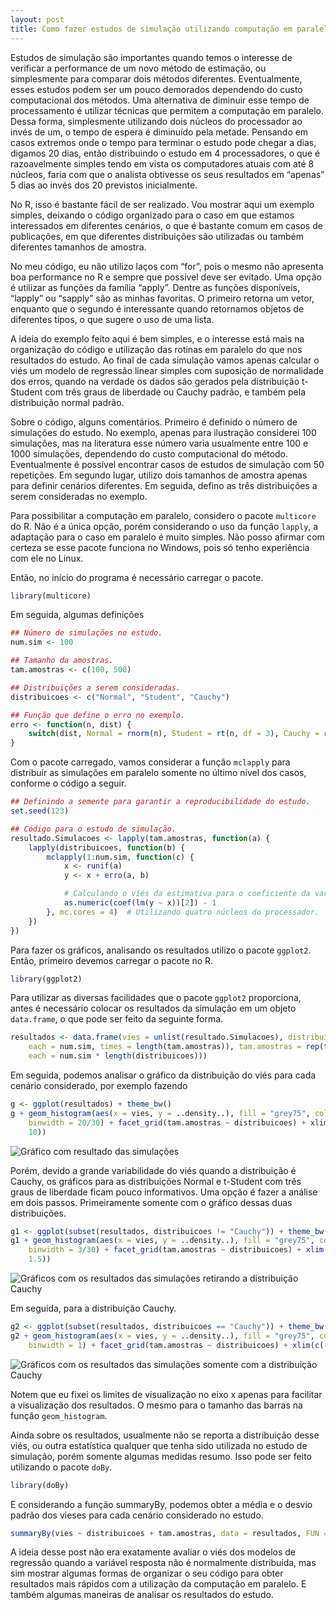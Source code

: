 ```yaml
---
layout: post
title: Como fazer estudos de simulação utilizando computação em paralelo
---
```


Estudos de simulação são importantes quando temos o interesse de verificar a performance de um novo método de estimação, ou simplesmente para comparar dois métodos diferentes. Eventualmente, esses estudos podem ser um pouco demorados dependendo do custo computacional dos métodos. Uma alternativa de diminuir esse tempo de processamento é utilizar técnicas que permitem a computação em paralelo. Dessa forma, simplesmente utilizando dois núcleos do processador ao invés de um, o tempo de espera é diminuído pela metade. Pensando em casos extremos onde o tempo para terminar o estudo pode chegar a dias, digamos 20 dias, então distribuindo o estudo em 4 processadores, o que é razoavelmente simples tendo em vista os computadores atuais com até 8 núcleos, faria com que o analista obtivesse os seus resultados em “apenas” 5 dias ao invés dos 20 previstos inicialmente.

No R, isso é bastante fácil de ser realizado. Vou mostrar aqui um exemplo simples, deixando o código organizado para o caso em que estamos interessados em diferentes cenários, o que é bastante comum em casos de publicações, em que diferentes distribuições são utilizadas ou também diferentes tamanhos de amostra.

No meu código, eu não utilizo laços com “for”, pois o mesmo não apresenta boa performance no R e sempre que possível deve ser evitado. Uma opção é utilizar as funções da família “apply”. Dentre as funções disponíveis, “lapply” ou “sapply” são as minhas favoritas. O primeiro retorna um vetor, enquanto que o segundo é interessante quando retornamos objetos de diferentes tipos, o que sugere o uso de uma lista.

A ideia do exemplo feito aqui é bem simples, e o interesse está mais na organização do código e utilização das rotinas em paralelo do que nos resultados do estudo. Ao final de cada simulação vamos apenas calcular o viés um modelo de regressão linear simples com suposição de normalidade dos erros, quando na verdade os dados são gerados pela distribuição t-Student com três graus de liberdade ou Cauchy padrão, e também pela distribuição normal padrão.

Sobre o código, alguns comentários. Primeiro é definido o número de simulações do estudo. No exemplo, apenas para ilustração considerei 100 simulações, mas na literatura esse número varia usualmente entre 100 e 1000 simulações, dependendo do custo computacional do método. Eventualmente é possível encontrar casos de estudos de simulação com 50 repetições. Em segundo lugar, utilizo dois tamanhos de amostra apenas para definir cenários diferentes. Em seguida, defino as três distribuições a serem consideradas no exemplo.

Para possibilitar a computação em paralelo, considero o pacote ```multicore``` do R. Não é a única opção, porém considerando o uso da função ```lapply```, a adaptação para o caso em paralelo é muito simples. Não posso afirmar com certeza se esse pacote funciona no Windows, pois só tenho experiência com ele no Linux.

Então, no início do programa é necessário carregar o pacote.

```R
library(multicore)
```

Em seguida, algumas definições

```R
## Número de simulações no estudo.
num.sim <- 100

## Tamanho da amostras.
tam.amostras <- c(100, 500)

## Distribuições a serem consideradas.
distribuicoes <- c("Normal", "Student", "Cauchy")

## Função que define o erro no exemplo.
erro <- function(n, dist) {
    switch(dist, Normal = rnorm(n), Student = rt(n, df = 3), Cauchy = rcauchy(n))
}
```

Com o pacote carregado, vamos considerar a função ```mclapply``` para distribuir as simulações em paralelo somente no último nível dos casos, conforme o código a seguir.

```R
## Definindo a semente para garantir a reproducibilidade do estudo.
set.seed(123)

## Código para o estudo de simulação.
resultado.Simulacoes <- lapply(tam.amostras, function(a) {
    lapply(distribuicoes, function(b) {
        mclapply(1:num.sim, function(c) {
            x <- runif(a)
            y <- x + erro(a, b)

            # Calculando o viés da estimativa para o coeficiente da variável x
            as.numeric(coef(lm(y ~ x))[2]) - 1
        }, mc.cores = 4)  # Utilizando quatro núcleos do processador.
    })
})
```

Para fazer os gráficos, analisando os resultados utilizo o pacote ```ggplot2```. Então, primeiro devemos carregar o pacote no R.

```R
library(ggplot2)
```

Para utilizar as diversas facilidades que o pacote ```ggplot2``` proporciona, antes é necessário colocar os resultados da simulação em um objeto ```data.frame```, o que pode ser feito da seguinte forma.

```R
resultados <- data.frame(vies = unlist(resultado.Simulacoes), distribuicoes = rep(distribuicoes, 
    each = num.sim, times = length(tam.amostras)), tam.amostras = rep(tam.amostras, 
    each = num.sim * length(distribuicoes)))
```

Em seguida, podemos analisar o gráfico da distribuição do viés para cada cenário considerado, por exemplo fazendo

```R
g <- ggplot(resultados) + theme_bw()
g + geom_histogram(aes(x = vies, y = ..density..), fill = "grey75", colour = "black", 
    binwidth = 20/30) + facet_grid(tam.amostras ~ distribuicoes) + xlim(c(-10, 
    10))
```

![Gráfico com resultado das simulações](unnamed-chunk-6.png)

Porém, devido a grande variabilidade do viés quando a distribuição é Cauchy, os gráficos para as distribuições Normal e t-Student com três graus de liberdade ficam pouco informativos. Uma opção é fazer a análise em dois passos. Primeiramente somente com o gráfico dessas duas distribuições.

```R
g1 <- ggplot(subset(resultados, distribuicoes != "Cauchy")) + theme_bw()
g1 + geom_histogram(aes(x = vies, y = ..density..), fill = "grey75", colour = "black", 
    binwidth = 3/30) + facet_grid(tam.amostras ~ distribuicoes) + xlim(c(-1.5, 
    1.5))
```

![Gráficos com os resultados das simulações retirando a distribuição Cauchy](unnamed-chunk-7.png)

Em seguida, para a distribuição Cauchy.

```R
g2 <- ggplot(subset(resultados, distribuicoes == "Cauchy")) + theme_bw()
g2 + geom_histogram(aes(x = vies, y = ..density..), fill = "grey75", colour = "black", 
    binwidth = 1) + facet_grid(tam.amostras ~ distribuicoes) + xlim(c(-15, 15))
```

![Gráficos com os resultados das simulações somente com a distribuição Cauchy](unnamed-chunk-8.png)

Notem que eu fixei os limites de visualização no eixo x apenas para facilitar a visualização dos resultados. O mesmo para o tamanho das barras na função ```geom_histogram```.

Ainda sobre os resultados, usualmente não se reporta a distribuição desse viés, ou outra estatística qualquer que tenha sido utilizada no estudo de simulação, porém somente algumas medidas resumo. Isso pode ser feito utilizando o pacote ```doBy```.

```R
library(doBy)
```

E considerando a função summaryBy, podemos obter a média e o desvio padrão dos vieses para cada cenário considerado no estudo.

```R
summaryBy(vies ~ distribuicoes + tam.amostras, data = resultados, FUN = c(mean, sd))
```

A ideia desse post não era exatamente avaliar o viés dos modelos de regressão quando a variável resposta não é normalmente distribuída, mas sim mostrar algumas formas de organizar o seu código para obter resultados mais rápidos com a utilização da computação em paralelo. E também algumas maneiras de analisar os resultados do estudo.